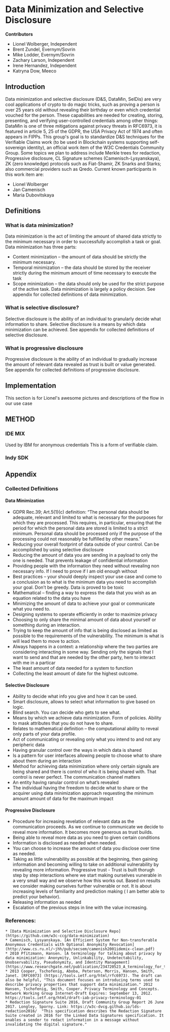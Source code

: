 # Data Minimization and Selective Disclosure

**Contributors**
* Lionel Wolberger, Independent
* Brent Zundel, Evernym/Sovrin
* Mike Lodder, Evernym/Sovrin
* Zachary Larson, Independent
* Irene Hernandez, Independent 
* Katryna Dow, Meeco

## Introduction
Data minimization and selective disclosure (D&S, DataMin, SelDis) are very cool applications of crypto to do magic tricks, such as proving a person is over 25 years old without revealing their birthday or even which credential vouched for the person.
These capabilities are needed for creating, storing, presenting, and verifying user-controlled credentials among other things: DataMin is one of three mitigations against privacy threats in RFC6973, it is featured in article 5, 25 of the GDPR, the USA Privacy Act of 1974 and often appears in FIPPs. This group's goal is to standardize D&S techniques for the Verifiable Claims work (to be used in Blockchain systems supporting self-sovereign identity), an official work item of the W3C Credentials Community Group. Some topics we plan to address include Merkle trees for redaction, Progressive disclosure, CL Signature schemes (Camenisch-Lysyanskaya), ZK (zero knowledge) protocols such as Fiat-Shamir, ZK Snarks and Starks; also commercial providers such as Qredo. 
Current known participants in this work item are:
* Lionel Wolberger
* Jan Camenisch
* Maria Dubovitskaya

## Definitions
### What is data minimization?
Data minimization is the act of limiting the amount of shared data strictly to the minimum necessary in order to successfully accomplish a task or goal.   
Data minimization has three parts:
* Content minimization – the amount of data should be strictly the minimum necessary.
* Temporal minimization – the data should be stored by the receiver strictly during the minimum amount of time necessary to execute the task
* Scope minimization – the data should only be used for the strict purpose of the active task. 
Data minimization is largely a policy decision.
See appendix for collected definitions of data minimization.

### What is selective disclosure?
Selective disclosure is the ability of an individual to granularly decide what information to share. Selective disclosure is a means by which data minimization can be achieved.
See appendix for collected definitions of selective disclosure.
### What is progressive disclosure
Progressive disclosure is the ability of an individual to gradually increase the amount of relevant data revealed as trust is built or value generated. 
See appendix for collected definitions of progressive disclosure.

## Implementation
This section is for Lionel's awesome pictures and descriptions of the flow in our use case

## METHOD 
### IDE MIX
Used by IBM for anonymous credentials
This is a form of verifiable claim.
### Indy SDK


## Appendix
### Collected Definitions
#### Data Minimization
* GDPR Rec.39; Art.5(1)(c) definition: “The personal data should be adequate, relevant and limited to what is necessary for the purposes for which they are processed. This requires, in particular, ensuring that the period for which the personal data are stored is limited to a strict minimum. Personal data should be processed only if the purpose of the processing could not reasonably be fulfilled by other means.”
* Reducing your overall footprint of data outside of your control. Can be accomplished by using selective disclosure
* Reducing the amount of data you are sending in a payload to only the one is needed. That prevents leakage of confidential information
* Providing people with the information they need without revealing non necessary info.  If I need to prove if I am old enough without
* Best practices – your should deeply inspect your use case and come to a conclusion as to what is the minimum data you need to accomplish your goal. Don’t be greedy. Data is proved to be toxic
* Mathematical – finding a way to express the data that you wish as an equation related to the data you have
* Minimizing the amount of data to achieve your goal or communicate what you need to.
* Designing systems to operate efficiently in order to maximize privacy
* Choosing to only share the minimal amount of data about yourself or something during an interaction. 
* Trying to keep the amount of info that is being disclosed as limited as possible to the requirements of the vulnerability. The minimum is what is will lead them to move to action. 
* Always happens in a context: a relationship where the two parties are considering interacting in some way. Sending only the signals that I want to send and that are needed by the other party, hem to interact with me in a particar 
* The least amount of data needed for a system to function
* Collecting the least amount of date for the highest outcome. 
#### Selective Disclosure
* Ability to decide what info you give and how it can be used.
* Smart disclosure, allows to select what information to give based on logic. 
* Blind search. You can decide who gets to see what. 
* Means by which we achieve data minimization. Form of policies. Ability to mask attributes that you do not have to share.
* Relates to mathematical definition – the computational ability to reveal only parts of your data profile. 
* Act of communicating or revealing only what you intend to and not any peripheric data
* Having granular control over the ways in which data is shared
* Is a pattern for user interfaces allowing people to choose what to share about them during an interaction
* Method for achieving data minimization where only certain signals are being shared and there is control of who it is being shared with. That control is never perfect. The communication channel matters
* An entity having ranular control on what’s revealed
* The individual having the freedom to decide what to share or the acquirer using data minimization approach requesting the minimum amount amount of data for the maximum impact
#### Progressive Disclosure
* Procedure for increasing revelation of relevant data as the communication proceeds. As we continue to communicate we decide to reveal more information. It becomes more generous as trust builds. 
* Being able to reveal more data as you need to given certain conditions
* Information is disclosed as needed when needed.
* You can choose to increase the amount of data you disclose over time as needed. 
* Taking as little vulnerability as possible at the beginning, then gaining information and becoming willing to take on additional vulnerability by revealing more information.  Progressive trust - Trust is built thorugh step by step interactions where we start making ourselves vunerable in a very small way and we observe how this works out. Based on results we consider making ourselves further vulnerable or not. It is about increasing levels of familiarity and prediction making ( I am better able to predict your behavior). 
* Releasing information as needed
* Escalation of the previous steps in line with the value increasing. 

### References:
    * [Data Minimization and Selective Disclosure Repo] (https://github.com/w3c-ccg/data-minimization)
    * Camenisch, Lysyanskaya. [An Efficient System for Non-transferable Anonymous Credentials with Optional Anonymity Revocation] (http://www.cs.ru.nl/~jhh/pub/secsem/camenish2001idemix-clean.pdf)
    * 2010 Pfitzmann, Hansen. [A terminology for talking about privacy by data minimization: Anonymity, Unlinkability, Undetectability, Unobservability, Pseudonymity, and Identity Management] (https://www.researchgate.net/publication/234720523_A_terminology_for_talking_about_privacy_by_data_minimization_Anonymity_Unlinkability_Undetectability_Unobservability_Pseudonymity_and_Identity_Management)
    * 2013 Cooper, Tschofenig, Aboba, Peterson, Morris, Hansen, Smith, Janet. [RFC6973] (https://tools.ietf.org/html/rfc6973). The draft can also be helpful, "This document focuses on introducing terms used to describe privacy properties that support data minimization." 2012 Hansen, Tschofenig, Smith, Cooper. Privacy Terminology and Concepts. Network Working Group Internet-Draft Expires: September 13, 2012. https://tools.ietf.org/html/draft-iab-privacy-terminology-01
    * Redaction Signature Suite 2016, Draft Community Group Report 26 June 2017. Longley, Sporny. Link: https://w3c-dvcg.github.io/lds-redaction2016/  "This specification describes the Redaction Signature Suite created in 2016 for the Linked Data Signatures specification. It enables a sender to redact information in a message without invalidating the digital signature."
